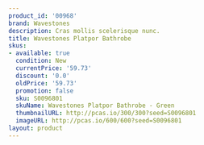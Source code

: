 ```yaml
---
product_id: '00968'
brand: Wavestones
description: Cras mollis scelerisque nunc.
title: Wavestones Platpor Bathrobe
skus:
- available: true
  condition: New
  currentPrice: '59.73'
  discount: '0.0'
  oldPrice: '59.73'
  promotion: false
  sku: S0096801
  skuName: Wavestones Platpor Bathrobe - Green
  thumbnailURL: http://pcas.io/300/300?seed=S0096801
  imageURL: http://pcas.io/600/600?seed=S0096801
layout: product
---
```

